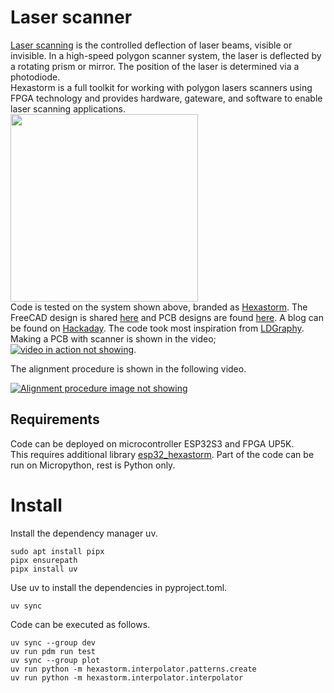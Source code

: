 # Laser scanner
[Laser scanning](https://en.wikipedia.org/wiki/Laser_scanning) is the controlled deflection of laser beams, visible or invisible.
In a high-speed polygon scanner system, the laser is deflected by a rotating prism or mirror. 
The position of the laser is determined via a photodiode.  
Hexastorm is a full toolkit for working with polygon lasers scanners using FPGA technology and provides hardware, gateware, and software 
to enable laser scanning applications.  
<img src="https://cdn.hackaday.io/images/490011635348687883.jpg" align="center" height="300"/>  
Code is tested on the system shown above, branded as [Hexastorm](https://www.hexastorm.com). 
The FreeCAD design is shared [here](https://github.com/hstarmans/hexastorm_design) 
and PCB designs are found [here](https://github.com/hstarmans/firestarter).
A blog can be found on [Hackaday](https://hackaday.io/project/21933-open-hardware-fast-high-resolution-laser).
The code took most inspiration from [LDGraphy](https://github.com/hzeller/ldgraphy).  
Making a PCB with scanner is shown in the video;  
[![video in action not showing](https://img.youtube.com/vi/dR09Tev0cPk/0.jpg)](http://www.youtube.com/watch?v=dR09Tev0cPk "Making PCB with Laser Direct Imaging").

The alignment procedure is shown in the following video.

[![Alignment procedure image not showing](http://img.youtube.com/vi/Ri6DAneEzw4/0.jpg)](http://www.youtube.com/watch?v=Ri6DAneEzw4 "Alignment procedure")

## Requirements
Code can be deployed on microcontroller ESP32S3 and FPGA UP5K.  
This requires additional library [esp32_hexastorm](https://github.com/hstarmans/esp32_hexastorm).
Part of the code can be run on Micropython, rest is Python only. 

# Install
Install the dependency manager uv.
```console
sudo apt install pipx
pipx ensurepath
pipx install uv
```
Use uv to install the dependencies in pyproject.toml.
```console
uv sync
```
Code can be executed as follows. 
```console
uv sync --group dev 
uv run pdm run test
uv sync --group plot
uv run python -m hexastorm.interpolator.patterns.create
uv run python -m hexastorm.interpolator.interpolator
```


